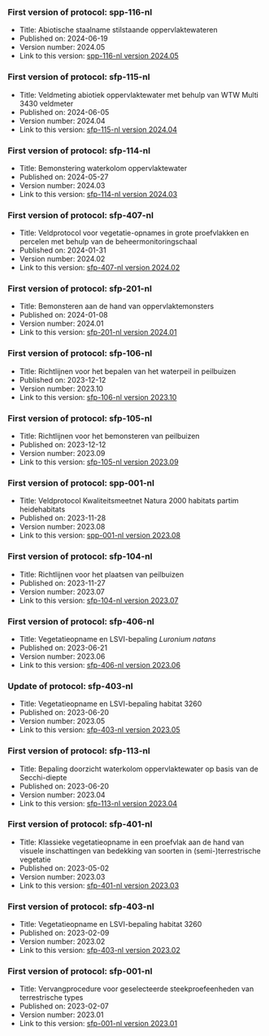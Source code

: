 ### First version of protocol: spp-116-nl

- Title: Abiotische staalname stilstaande oppervlaktewateren
- Published on: 2024-06-19
- Version number: 2024.05
- Link to this version: [spp-116-nl version 2024.05](2024.05/index.html)

### First version of protocol: sfp-115-nl

- Title: Veldmeting abiotiek oppervlaktewater met behulp van WTW Multi 3430 veldmeter
- Published on: 2024-06-05
- Version number: 2024.04
- Link to this version: [sfp-115-nl version 2024.04](2024.04/index.html)

### First version of protocol: sfp-114-nl

- Title: Bemonstering waterkolom oppervlaktewater
- Published on: 2024-05-27
- Version number: 2024.03
- Link to this version: [sfp-114-nl version 2024.03](2024.03/index.html)

### First version of protocol: sfp-407-nl

- Title: Veldprotocol voor vegetatie-opnames in grote proefvlakken en percelen met behulp van de beheermonitoringschaal
- Published on: 2024-01-31
- Version number: 2024.02
- Link to this version: [sfp-407-nl version 2024.02](2024.02/index.html)

### First version of protocol: sfp-201-nl

- Title: Bemonsteren aan de hand van oppervlaktemonsters
- Published on: 2024-01-08
- Version number: 2024.01
- Link to this version: [sfp-201-nl version 2024.01](2024.01/index.html)

### First version of protocol: sfp-106-nl

- Title: Richtlijnen voor het bepalen van het waterpeil in peilbuizen
- Published on: 2023-12-12
- Version number: 2023.10
- Link to this version: [sfp-106-nl version 2023.10](2023.10/index.html)

### First version of protocol: sfp-105-nl

- Title: Richtlijnen voor het bemonsteren van peilbuizen
- Published on: 2023-12-12
- Version number: 2023.09
- Link to this version: [sfp-105-nl version 2023.09](2023.09/index.html)

### First version of protocol: spp-001-nl

- Title: Veldprotocol Kwaliteitsmeetnet Natura 2000 habitats partim heidehabitats
- Published on: 2023-11-28
- Version number: 2023.08
- Link to this version: [spp-001-nl version 2023.08](2023.08/index.html)

### First version of protocol: sfp-104-nl

- Title: Richtlijnen voor het plaatsen van peilbuizen
- Published on: 2023-11-27
- Version number: 2023.07
- Link to this version: [sfp-104-nl version 2023.07](2023.07/index.html)

### First version of protocol: sfp-406-nl

- Title: Vegetatieopname en LSVI-bepaling *Luronium natans*
- Published on: 2023-06-21
- Version number: 2023.06
- Link to this version: [sfp-406-nl version 2023.06](2023.06/index.html)

### Update of protocol: sfp-403-nl

- Title: Vegetatieopname en LSVI-bepaling habitat 3260
- Published on: 2023-06-20
- Version number: 2023.05
- Link to this version: [sfp-403-nl version 2023.05](2023.05/index.html)

### First version of protocol: sfp-113-nl

- Title: Bepaling doorzicht waterkolom oppervlaktewater op basis van de Secchi-diepte
- Published on: 2023-06-20
- Version number: 2023.04
- Link to this version: [sfp-113-nl version 2023.04](2023.04/index.html)

### First version of protocol: sfp-401-nl

- Title: Klassieke vegetatieopname in een proefvlak aan de hand van visuele inschattingen van bedekking van soorten in (semi-)terrestrische vegetatie
- Published on: 2023-05-02
- Version number: 2023.03
- Link to this version: [sfp-401-nl version 2023.03](2023.03/index.html)

### First version of protocol: sfp-403-nl

- Title: Vegetatieopname en LSVI-bepaling habitat 3260
- Published on: 2023-02-09
- Version number: 2023.02
- Link to this version: [sfp-403-nl version 2023.02](2023.02/index.html)

### First version of protocol: sfp-001-nl

- Title: Vervangprocedure voor geselecteerde steekproefeenheden van terrestrische types
- Published on: 2023-02-07
- Version number: 2023.01
- Link to this version: [sfp-001-nl version 2023.01](2023.01/index.html)

<!--One entry for each release describing the generic changes since the previous release.
e.g. (sort most recent first)

- 2020.03
    - sfp-403_shorttitle_nl (first version)
    - sfp-403_shorttitle_en (first version)
- 2020.02
    - sfp-402_shorttitle_nl (update)
- 2020.01
    - sfp-402_shorttitle_nl (first version)
-->
